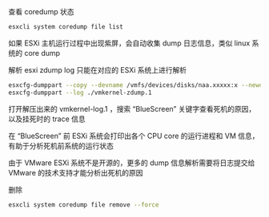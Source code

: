 查看 coredump 状态

```bash
esxcli system coredump file list
```

如果 ESXi 主机运行过程中出现紫屏，会自动收集 dump 日志信息，类似 linux 系统的 core dump

解析 esxi zdump log 只能在对应的 ESXi 系统上进行解析

```bash
esxcfg-dumppart --copy --devname /vmfs/devices/disks/naa.xxxxx:x --newonly --zdumpname esxdump
esxcfg-dumppart --log ./vmkernel-zdump.1
```

打开解压出来的 vmkernel-log.1 ，搜索 “BlueScreen” 关键字查看死机的原因，以及挂死时的 trace 信息

在 “BlueScreen” 前 ESXi 系统会打印出各个 CPU core 的运行进程和 VM 信息，有助于分析死机前系统的运行状态

由于 VMware ESXi 系统不是开源的，更多的 dump 信息解析需要将日志提交给 VMware 的技术支持才能分析出死机的原因

删除

```bash
esxcli system coredump file remove --force
```

